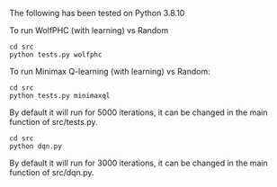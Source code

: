 The following has been tested on Python 3.8.10

To run WolfPHC (with learning) vs Random

```
cd src
python tests.py wolfphc
```

To run Minimax Q-learning (with learning) vs Random:

```
cd src
python tests.py minimaxql
```

By default it will run for 5000 iterations, it can be changed in the main function of src/tests.py.
```
cd src
python dqn.py
```

By default it will run for 3000 iterations, it can be changed in the main function of src/dqn.py.